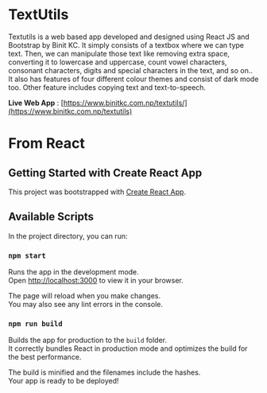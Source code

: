 # TextUtils
Textutils is a web based app developed and designed using React JS and Bootstrap by Binit KC. It simply consists of a textbox where we can type text. Then, we can manipulate those text like removing extra space, converting it to lowercase and uppercase, count vowel characters, consonant characters, digits and special characters in the text, and so on.. It also has features of four different colour themes and consist of dark mode too. Other feature includes copying text and text-to-speech.

**Live Web App** : [https://www.binitkc.com.np/textutils/](https://www.binitkc.com.np/textutils)

# From React

## Getting Started with Create React App

This project was bootstrapped with [Create React App](https://github.com/facebook/create-react-app).

## Available Scripts

In the project directory, you can run:

### `npm start`

Runs the app in the development mode.\
Open [http://localhost:3000](http://localhost:3000) to view it in your browser.

The page will reload when you make changes.\
You may also see any lint errors in the console.

### `npm run build`

Builds the app for production to the `build` folder.\
It correctly bundles React in production mode and optimizes the build for the best performance.

The build is minified and the filenames include the hashes.\
Your app is ready to be deployed!
